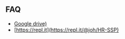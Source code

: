 ## FAQ

- [Google drive)](https://docs.google.com/spreadsheets/u/1/d/1wx4Pqk-AR475zVvLVRk53NhXGtmZTvmbGyUxpffhyiY/edit?usp=drive_web&ouid=105555843647099702647)
- [https://repl.it](https://repl.it/@joh/HR-SSP)


